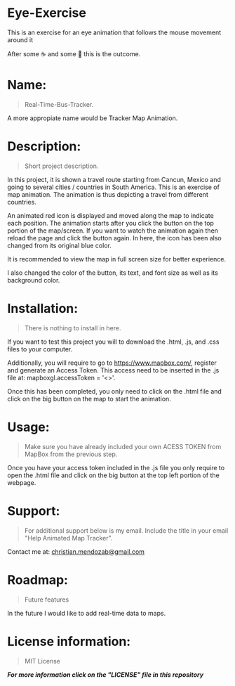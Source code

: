 # Eye-Exercise
This is an exercise for an eye animation that follows the mouse movement around it

After some ☕ and some 🍎 this is the outcome.

# Name:
> Real-Time-Bus-Tracker. 

A more appropiate name would be Tracker Map Animation.

# Description: 
> Short project description. 

In this project, it is shown a travel route starting from Cancun, Mexico and going to several cities / countries in South America. This is an exercise of map animation. The animation is thus depicting a travel from different countries. 

An animated red icon is displayed and moved along the map to indicate each position. The animation starts after you click the button on the top portion of the map/screen.
If you want to watch the animation again then reload the page and click the button again. In here, the icon has been also changed from its original blue color.

It is recommended to view the map in full screen size for better experience.

I also changed the color of the button, its text, and font size as well as its background color.

# Installation: 
> There is nothing to install in here.

If you want to test this project you will to download the .html, .js, and .css files to your computer. 

Additionally, you will require to go to https://www.mapbox.com/, register and generate an Access Token. This access need to be inserted in the .js file at: mapboxgl.accessToken = '<<INSERT ACCESS TOKEN HERE>>'.
  
Once this has been completed, you only need to click on the .html file and click on the big button on the map to start the animation.

# Usage: 
> Make sure you have already included your own ACESS TOKEN from MapBox from the previous step.

Once you have your access token included in the .js file you only require to open the .html file and click on the big button at the top left portion of the webpage.

# Support: 
> For additional support below is my email. Include the title in your email "Help Animated Map Tracker".

Contact me at: christian.mendozab@gmail.com

# Roadmap: 
> Future features

In the future I would like to add real-time data to maps.

# License information: 
> MIT License

***For more information click on the "LICENSE" file in this repository***

